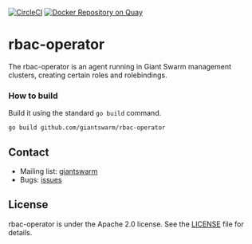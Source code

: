 [![CircleCI](https://circleci.com/gh/giantswarm/rbac-operator.svg?&style=shield&&circle-token=373dcae33aecb47a0a53c51105e9381dff5b0b88)](https://circleci.com/gh/giantswarm/rbac-operator)
[![Docker Repository on Quay](https://quay.io/repository/giantswarm/rbac-operator/status "Docker Repository on Quay")](https://quay.io/repository/giantswarm/rbac-operator)

# rbac-operator

The rbac-operator is an agent running in Giant Swarm management clusters,
creating certain roles and rolebindings.

### How to build

Build it using the standard `go build` command.

```nohighlight
go build github.com/giantswarm/rbac-operator
```

## Contact

- Mailing list: [giantswarm](https://groups.google.com/forum/!forum/giantswarm)
- Bugs: [issues](https://github.com/giantswarm/rbac-operator/issues)

## License

rbac-operator is under the Apache 2.0 license. See the [LICENSE](LICENSE) file for
details.
